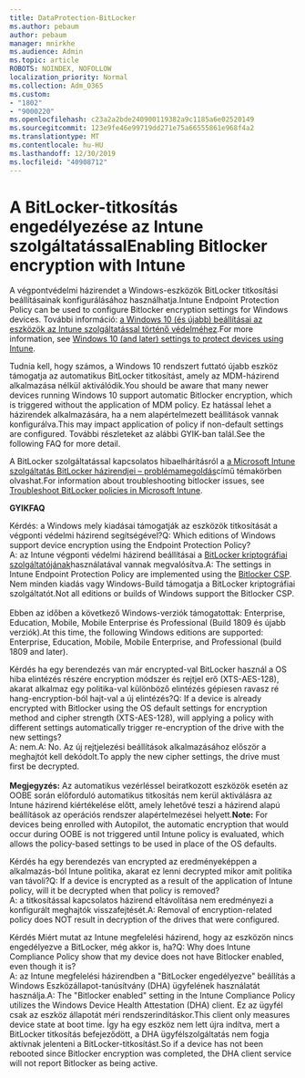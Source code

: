 ```yaml
---
title: DataProtection-BitLocker
ms.author: pebaum
author: pebaum
manager: mnirkhe
ms.audience: Admin
ms.topic: article
ROBOTS: NOINDEX, NOFOLLOW
localization_priority: Normal
ms.collection: Adm_O365
ms.custom:
- "1802"
- "9000220"
ms.openlocfilehash: c23a2a2bde240900119382a9c1185a6e02520149
ms.sourcegitcommit: 123e9fe46e99719dd271e75a66555861e968f4a2
ms.translationtype: MT
ms.contentlocale: hu-HU
ms.lasthandoff: 12/30/2019
ms.locfileid: "40908712"
---
```

# <a name="enabling-bitlocker-encryption-with-intune"></a><span data-ttu-id="7ec6a-102">A BitLocker-titkosítás engedélyezése az Intune szolgáltatással</span><span class="sxs-lookup"><span data-stu-id="7ec6a-102">Enabling Bitlocker encryption with Intune</span></span>

 <span data-ttu-id="7ec6a-103">A végpontvédelmi házirendet a Windows-eszközök BitLocker titkosítási beállításainak konfigurálásához használhatja.</span><span class="sxs-lookup"><span data-stu-id="7ec6a-103">Intune Endpoint Protection Policy can be used to configure Bitlocker encryption settings for Windows devices.</span></span> <span data-ttu-id="7ec6a-104">További információ: [a Windows 10 (és újabb) beállításai az eszközök az Intune szolgáltatással történő védelméhez](https://docs.microsoft.com/intune/endpoint-protection-windows-10#windows-encryption).</span><span class="sxs-lookup"><span data-stu-id="7ec6a-104">For more information, see [Windows 10 (and later) settings to protect devices using Intune](https://docs.microsoft.com/intune/endpoint-protection-windows-10#windows-encryption).</span></span>
 
<span data-ttu-id="7ec6a-105">Tudnia kell, hogy számos, a Windows 10 rendszert futtató újabb eszköz támogatja az automatikus BitLocker titkosítást, amely az MDM-házirend alkalmazása nélkül aktiválódik.</span><span class="sxs-lookup"><span data-stu-id="7ec6a-105">You should be aware that many newer devices running Windows 10 support automatic Bitlocker encryption, which is triggered without the application of MDM policy.</span></span> <span data-ttu-id="7ec6a-106">Ez hatással lehet a házirendek alkalmazására, ha a nem alapértelmezett beállítások vannak konfigurálva.</span><span class="sxs-lookup"><span data-stu-id="7ec6a-106">This may impact application of policy if non-default settings are configured.</span></span> <span data-ttu-id="7ec6a-107">További részleteket az alábbi GYIK-ban talál.</span><span class="sxs-lookup"><span data-stu-id="7ec6a-107">See the following FAQ for more detail.</span></span>
 
<span data-ttu-id="7ec6a-108">A BitLocker szolgáltatással kapcsolatos hibaelhárításról a [a Microsoft Intune szolgáltatás BitLocker házirendjei – problémamegoldás](https://docs.microsoft.com/intune/protect/troubleshoot-bitlocker-policies)című témakörben olvashat.</span><span class="sxs-lookup"><span data-stu-id="7ec6a-108">For information about troubleshooting bitlocker issues, see [Troubleshoot BitLocker policies in Microsoft Intune](https://docs.microsoft.com/intune/protect/troubleshoot-bitlocker-policies).</span></span>
 
 
<span data-ttu-id="7ec6a-109">**GYIK**</span><span class="sxs-lookup"><span data-stu-id="7ec6a-109">**FAQ**</span></span>

 <span data-ttu-id="7ec6a-110">Kérdés: a Windows mely kiadásai támogatják az eszközök titkosítását a végponti védelmi házirend segítségével?</span><span class="sxs-lookup"><span data-stu-id="7ec6a-110">Q: Which editions of Windows support device encryption using the Endpoint Protection Policy?</span></span><br>
 <span data-ttu-id="7ec6a-111">A: az Intune végponti védelmi házirend beállításai a [BitLocker kriptográfiai szolgáltatójának](https://docs.microsoft.com/windows/client-management/mdm/bitlocker-csp)használatával vannak megvalósítva.</span><span class="sxs-lookup"><span data-stu-id="7ec6a-111">A: The settings in Intune Endpoint Protection Policy  are implemented using the [Bitlocker CSP](https://docs.microsoft.com/windows/client-management/mdm/bitlocker-csp).</span></span> <span data-ttu-id="7ec6a-112">Nem minden kiadás vagy Windows-Build támogatja a BitLocker kriptográfiai szolgáltatót.</span><span class="sxs-lookup"><span data-stu-id="7ec6a-112">Not all editions or builds of Windows support the Bitlocker CSP.</span></span> <br><br>
      <span data-ttu-id="7ec6a-113">Ebben az időben a következő Windows-verziók támogatottak: Enterprise, Education, Mobile, Mobile Enterprise és Professional (Build 1809 és újabb verziók).</span><span class="sxs-lookup"><span data-stu-id="7ec6a-113">At this time, the following Windows editions are supported: Enterprise, Education, Mobile, Mobile Enterprise, and Professional (build 1809 and later).</span></span>
 
<span data-ttu-id="7ec6a-114">Kérdés ha egy berendezés van már encrypted-val BitLocker használ a OS hiba elintézés részére encryption módszer és rejtjel erő (XTS-AES-128), akarat alkalmaz egy politika-val különböző elintézés gépiesen ravasz ré hang-encryption-ból hajt-val a új elintézés?</span><span class="sxs-lookup"><span data-stu-id="7ec6a-114">Q: If a device is already encrypted with Bitlocker using the OS default settings for encryption method and cipher strength (XTS-AES-128), will applying a policy with different settings automatically trigger re-encryption of the drive with the new settings?</span></span><br>
<span data-ttu-id="7ec6a-115">A: nem.</span><span class="sxs-lookup"><span data-stu-id="7ec6a-115">A: No.</span></span> <span data-ttu-id="7ec6a-116">Az új rejtjelezési beállítások alkalmazásához először a meghajtót kell dekódolt.</span><span class="sxs-lookup"><span data-stu-id="7ec6a-116">To apply the new cipher settings, the drive must first be decrypted.</span></span><br><br>
<span data-ttu-id="7ec6a-117">**Megjegyzés:** Az automatikus vezérléssel beiratkozott eszközök esetén az OOBE során előforduló automatikus titkosítás nem kerül aktiválásra az Intune házirend kiértékelése előtt, amely lehetővé teszi a házirend alapú beállítások az operációs rendszer alapértelmezései helyett.</span><span class="sxs-lookup"><span data-stu-id="7ec6a-117">**Note:** For devices being enrolled with Autopilot, the automatic encryption that would occur during OOBE is not triggered until Intune policy is evaluated, which allows the policy-based settings to be used in place of the OS defaults.</span></span>
 
<span data-ttu-id="7ec6a-118">Kérdés ha egy berendezés van encrypted az eredményeképpen a alkalmazás-ból Intune politika, akarat ez lenni decrypted mikor amit politika van távoli?</span><span class="sxs-lookup"><span data-stu-id="7ec6a-118">Q: If a device is encrypted as a result of the  application of Intune policy, will it be decrypted when that policy is removed?</span></span><br>
<span data-ttu-id="7ec6a-119">A: a titkosítással kapcsolatos házirend eltávolítása nem eredményezi a konfigurált meghajtók visszafejtését.</span><span class="sxs-lookup"><span data-stu-id="7ec6a-119">A: Removal of encryption-related policy does NOT result in decryption of the drives that were configured.</span></span>
 
<span data-ttu-id="7ec6a-120">Kérdés Miért mutat az Intune megfelelési házirend, hogy az eszközön nincs engedélyezve a BitLocker, még akkor is, ha?</span><span class="sxs-lookup"><span data-stu-id="7ec6a-120">Q: Why does Intune Compliance Policy show that my device does not have Bitlocker enabled, even though it is?</span></span><br>
<span data-ttu-id="7ec6a-121">A: az Intune megfelelési házirendben a "BitLocker engedélyezve" beállítás a Windows Eszközállapot-tanúsítvány (DHA) ügyfelének használatát használja.</span><span class="sxs-lookup"><span data-stu-id="7ec6a-121">A: The "Bitlocker enabled" setting in the Intune Compliance Policy utilizes the Windows Device Health Attestation  (DHA) client.</span></span> <span data-ttu-id="7ec6a-122">Ez az ügyfél csak az eszköz állapotát méri rendszerindításkor.</span><span class="sxs-lookup"><span data-stu-id="7ec6a-122">This client only measures device state at boot time.</span></span> <span data-ttu-id="7ec6a-123">Így ha egy eszköz nem lett újra indítva, mert a BitLocker titkosítás befejeződött, a DHA ügyfélszolgáltatás nem fogja aktívnak jelenteni a BitLocker-titkosítást.</span><span class="sxs-lookup"><span data-stu-id="7ec6a-123">So if a device has not been rebooted since Bitlocker encryption was completed, the DHA client service will not report Bitlocker as being active.</span></span>
 
 